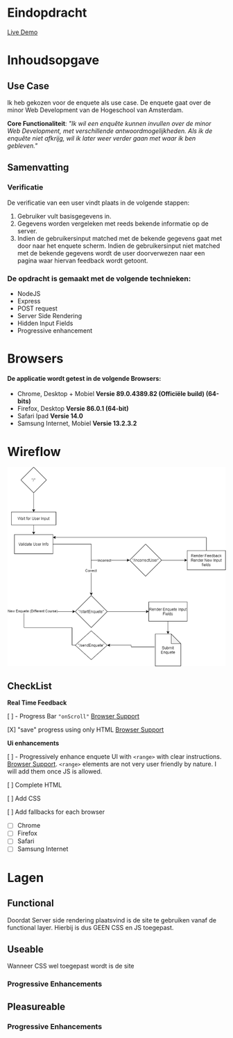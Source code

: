 # Eindopdracht

[Live Demo](https://BT2021.herokuapp.com)

# Inhoudsopgave

## Use Case

Ik heb gekozen voor de enquete als use case.
De enquete gaat over de minor Web Development van de Hogeschool van Amsterdam.

**Core Functionaliteit**: _"Ik wil een enquête kunnen invullen over de minor Web Development, met verschillende antwoordmogelijkheden. Als ik de enquête niet afkrijg, wil ik later weer verder gaan met waar ik ben gebleven."_

## Samenvatting

### Verificatie

De verificatie van een user vindt plaats in de volgende stappen:

1. Gebruiker vult basisgegevens in.
2. Gegevens worden vergeleken met reeds bekende informatie op de server.
3. Indien de gebruikersinput matched met de bekende gegevens gaat met door naar het enquete scherm. Indien de gebruikersinput niet matched met de bekende gegevens wordt de user doorverwezen naar een pagina waar hiervan feedback wordt getoont.

### De opdracht is gemaakt met de volgende technieken:

- NodeJS
- Express
- POST request
- Server Side Rendering
- Hidden Input Fields
- Progressive enhancement

# Browsers

#### De applicatie wordt getest in de volgende Browsers:

- Chrome, Desktop + Mobiel **Versie 89.0.4389.82 (Officiële build) (64-bits)**
- Firefox, Desktop **Versie 86.0.1 (64-bit)**
- Safari Ipad **Versie 14.0**
- Samsung Internet, Mobiel **Versie 13.2.3.2**

# Wireflow

![Wireflow](./assets/flow.png)

## CheckList

**Real Time Feedback**

[ ] - Progress Bar `"onScroll"` [Browser Support](https://caniuse.com/?search=onScroll)

[X] "save" progress using only HTML [Browser Support](https://caniuse.com/?search=autocomplete)

**Ui enhancements**

[ ] - Progressively enhance enquete UI with `<range>` with clear instructions. [Browser Support](https://caniuse.com/input-range). `<range>` elements are not very user friendly by nature. I will add them once JS is allowed.

[ ] Complete HTML

[ ] Add CSS

[ ] Add fallbacks for each browser

- [ ] Chrome
- [ ] Firefox
- [ ] Safari
- [ ] Samsung Internet

# Lagen

## Functional

Doordat Server side rendering plaatsvind is de site te gebruiken vanaf de functional layer. Hierbij is dus GEEN CSS en JS toegepast.

## Useable

Wanneer CSS wel toegepast wordt is de site

### Progressive Enhancements

## Pleasureable

### Progressive Enhancements

